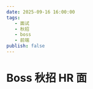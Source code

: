 ```yaml
---
date: 2025-09-16 16:00:00
tags:
   - 面试
   - 秋招
   - boss
   - 前端
publish: false
---
```


# Boss 秋招 HR 面
